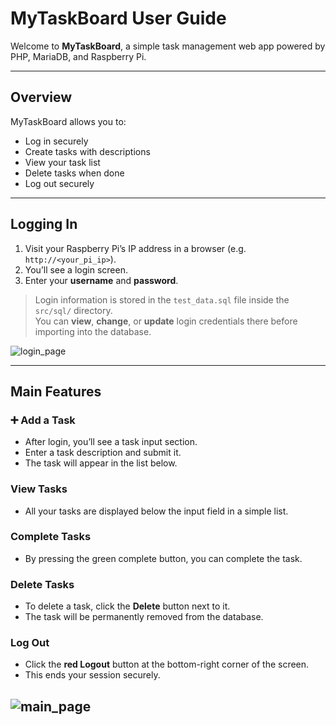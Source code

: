 # MyTaskBoard User Guide

Welcome to **MyTaskBoard**, a simple task management web app powered by PHP, MariaDB, and Raspberry Pi.

---

## Overview

MyTaskBoard allows you to:
- Log in securely
- Create tasks with descriptions
- View your task list
- Delete tasks when done
- Log out securely

---


## Logging In

1. Visit your Raspberry Pi’s IP address in a browser (e.g. `http://<your_pi_ip>`).
2. You’ll see a login screen.
3. Enter your **username** and **password**.

> Login information is stored in the `test_data.sql` file inside the `src/sql/` directory.  
> You can **view**, **change**, or **update** login credentials there before importing into the database.

![login_page](images/login.png)

---

## Main Features

### ➕ Add a Task

- After login, you’ll see a task input section.
- Enter a task description and submit it.
- The task will appear in the list below.

### View Tasks

- All your tasks are displayed below the input field in a simple list.

### Complete Tasks
- By pressing the green complete button, you can complete the task.

### Delete Tasks

- To delete a task, click the **Delete** button next to it.
- The task will be permanently removed from the database.

### Log Out

- Click the **red Logout** button at the bottom-right corner of the screen.
- This ends your session securely.

![main_page](images/tasks.png)
---
